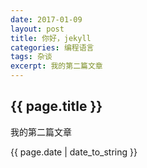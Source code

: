 ```yaml
---
date: 2017-01-09
layout: post
title: 你好，jekyll
categories: 编程语言
tags: 杂谈
excerpt: 我的第二篇文章
---
```

<h2>{{ page.title }}</h2>
<p>我的第二篇文章</p>
<p>{{ page.date | date_to_string }}</p>